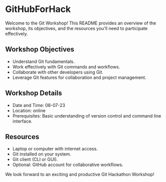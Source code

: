 # GitHubForHack

Welcome to the Git Workshop! This README provides an overview of the workshop, its objectives, and the resources you'll need to participate effectively.

## Workshop Objectives

- Understand Git fundamentals.
- Work effectively with Git commands and workflows.
- Collaborate with other developers using Git.
- Leverage Git features for collaboration and project management.

## Workshop Details

- Date and Time: 08-07-23
- Location: online
- Prerequisites: Basic understanding of version control and command line interface.

## Resources

- Laptop or computer with internet access.
- Git installed on your system.
- Git client (CLI or GUI).
- Optional: GitHub account for collaborative workflows.

We look forward to an exciting and productive Git Hackathon Workshop!
